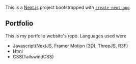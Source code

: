 This is a [Next.js](https://nextjs.org/) project bootstrapped with [`create-next-app`](https://github.com/vercel/next.js/tree/canary/packages/create-next-app).

## Portfolio

This is my portfolio website's repo. Languages used were

- Javascript(NextJS, Framer Motion (3D), ThreeJS, R3F)
- Html
- CSS(TailswindCSS)


